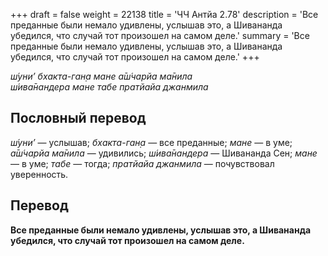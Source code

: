 +++
draft = false
weight = 22138
title = 'ЧЧ Антйа 2.78'
description = 'Все преданные были немало удивлены, услышав это, а Шивананда убедился, что случай тот произошел на самом деле.'
summary = 'Все преданные были немало удивлены, услышав это, а Шивананда убедился, что случай тот произошел на самом деле.'
+++

_ш́уни’ бхакта-ган̣а мане а̄ш́чарйа ма̄нила  
ш́ива̄нандера мане табе пратйайа джанмила_

## Пословный перевод

_ш́уни’_ — услышав; _бхакта_\-_ган̣а_ — все преданные; _мане_ — в уме; _а̄ш́чарйа_ _ма̄нила_ — удивились; _ш́ива̄нандера_ — Шивананда Сен; _мане_ — в уме; _табе_ — тогда; _пратйайа_ _джанмила_ — почувствовал уверенность.

## Перевод

**Все преданные были немало удивлены, услышав это, а Шивананда убедился, что случай тот произошел на самом деле.**
